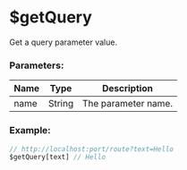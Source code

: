 # $getQuery
Get a query parameter value.

### Parameters:
| Name        | Type        | Description |
| ----------- | ----------- | ----------- |
| name        | String      | The parameter name. |

### Example:
```js
// http://localhost:port/route?text=Hello
$getQuery[text] // Hello
```